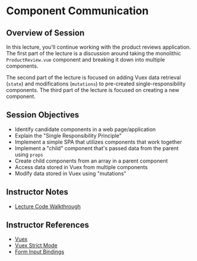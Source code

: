 # Component Communication

## Overview of Session

In this lecture, you'll continue working with the product reviews application. The first part of the lecture is a discussion around taking the monolithic `ProductReview.vue` component and breaking it down into multiple components.

The second part of the lecture is focused on adding Vuex data retrieval (`state`) and modifications (`mutations`) to pre-created single-responsibility components. The third part of the lecture is focused on creating a new component.

## Session Objectives

- Identify candidate components in a web page/application
- Explain the "Single Responsibility Principle"
- Implement a simple SPA that utilizes components that work together
- Implement a "child" component that's passed data from the parent using `props`
- Create child components from an array in a parent component
- Access data stored in Vuex from multiple components
- Modify data stored in Vuex using "mutations"

## Instructor Notes

- [Lecture Code Walkthrough](./lecture-code.md)

## Instructor References

- [Vuex](https://vuex.vuejs.org/)
- [Vuex Strict Mode](https://vuex.vuejs.org/guide/strict.html)
- [Form Input Bindings](https://vuejs.org/v2/guide/forms.html)
